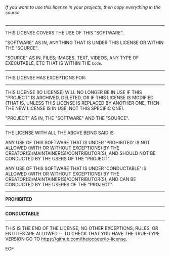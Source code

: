 ###### If you want to use this license in your projects, then copy everything in the source


<!-- THE OFFICIAL IO LICENSE CREATED BY THEIOCODER (https://github.com/theiocoder/io-license), USING FOR <your-name.your-project> -->
---
THIS LICENSE COVERS THE USE OF THIS "SOFTWARE".

"SOFTWARE" AS IN, ANYTHING THAT IS UNDER THIS LICENSE OR WITHIN THE "SOURCE".

"SOURCE" AS IN, FILES; IMAGES, TEXT, VIDEOS, ANY TYPE OF EXECUTABLE, ETC THAT IS WITHIN THE `Code`.

---
THIS LICENSE HAS EXCEPTIONS FOR:
<Get rid of this if there are no exceptions>
<project-exceptions>
<project-exceptions>

---
THIS LICENSE (IO LICENSE) WILL NO LONGER BE IN USE IF THIS "PROJECT" IS ARCHIVED, DELETED, OR IF THIS LICENSE IS MODIFIED (THAT IS, UNLESS THIS LICENSE IS REPLACED BY
ANOTHER ONE, THEN THE NEW LICENSE IS IN USE, NOT THIS SPECIFIC ONE).

"PROJECT" AS IN, THE "SOFTWARE" AND THE "SOURCE".

---
THE LICENSE WITH ALL THE ABOVE BEING SAID IS

ANY USE OF THIS SOFTWARE THAT IS UNDER 'PROHIBITED' IS NOT ALLOWED (WITH OR WITHOUT EXCEPTIONS) BY THE CREATOR(S)/MAINTAINER(S)/CONTRIBUTOR(S), AND SHOULD NOT BE
CONDUCTED BY THE USERS OF THE "PROJECT".

ANY USE OF THIS SOFTWARE THAT IS UNDER 'CONDUCTABLE' IS ALLOWED (WITH OR WITHOUT EXCEPTIONS) BY THE CREATOR(S)/MAINTAINER(S)/CONTRIBUTOR(S), AND CAN BE CONDUCTED
BY THE USERES OF THE "PROJECT".

---
**PROHIBITED**


---
**CONDUCTABLE**


---
THIS IS THE END OF THE LICENSE, NO OTHER EXCEPTIONS, RULES, OR ENTITIES ARE ALLOWED -- TO CHECK THAT YOU HAVE THE TRUE-TYPE VERSION GO TO https://github.com/theiocoder/io-license.

EOF
